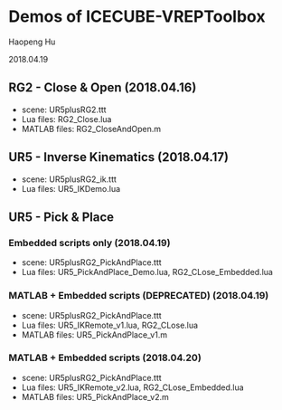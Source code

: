# Demos of ICECUBE-VREPToolbox
Haopeng Hu

2018.04.19

## RG2 - Close & Open (2018.04.16)
- scene: UR5plusRG2.ttt
- Lua files: RG2_Close.lua
- MATLAB files: RG2_CloseAndOpen.m

## UR5 - Inverse Kinematics (2018.04.17)
- scene: UR5plusRG2_ik.ttt
- Lua files: UR5_IKDemo.lua

## UR5 - Pick & Place
### Embedded scripts only (2018.04.19)
- scene: UR5plusRG2_PickAndPlace.ttt
- Lua files: UR5_PickAndPlace_Demo.lua, RG2_CLose_Embedded.lua

### MATLAB + Embedded scripts (DEPRECATED) (2018.04.19)
- scene: UR5plusRG2_PickAndPlace.ttt
- Lua files: UR5_IKRemote_v1.lua, RG2_CLose.lua
- MATLAB files: UR5_PickAndPlace_v1.m

### MATLAB + Embedded scripts (2018.04.20)
- scene: UR5plusRG2_PickAndPlace.ttt
- Lua files: UR5_IKRemote_v2.lua, RG2_CLose_Embedded.lua
- MATLAB files: UR5_PickAndPlace_v2.m